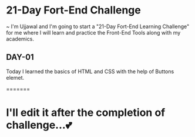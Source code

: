 
# 21-Day Fort-End Challenge

~ I'm Ujjawal and I'm going to start a "21-Day Fort-End Learning Challenge" for me where I will learn and practice the Front-End Tools along with my academics.

## DAY-01
Today I learned the basics of HTML and CSS with the help of Buttons elemet.



=======

# I'll edit it after the completion of challenge...💕

